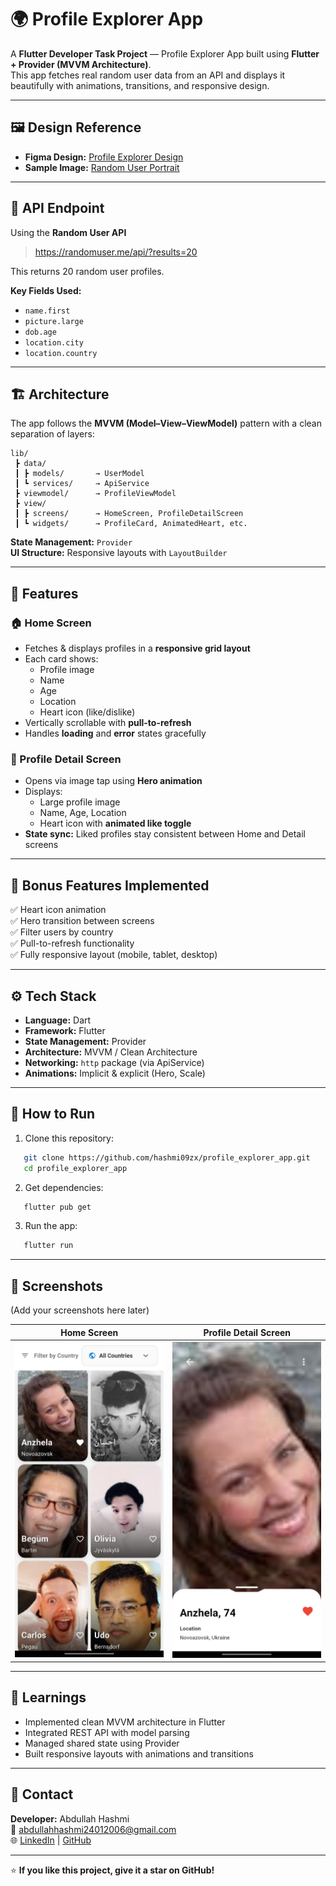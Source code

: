 # 🌍 Profile Explorer App

A **Flutter Developer Task Project** — Profile Explorer App built using **Flutter + Provider (MVVM Architecture)**.  
This app fetches real random user data from an API and displays it beautifully with animations, transitions, and responsive design.

---

## 🖼️ Design Reference
- **Figma Design:** [Profile Explorer Design](https://www.figma.com/design/dhca1wiW8Bk3jn8tfOYl0f/Home-page?node-id=0-1&p=f&t=2Dcl2PCv3DetKJzx-0)
- **Sample Image:** [Random User Portrait](https://randomuser.me/portraits/men/51.jpg)

---

## 🔗 API Endpoint
Using the **Random User API**  
> https://randomuser.me/api/?results=20

This returns 20 random user profiles.

**Key Fields Used:**
- `name.first`
- `picture.large`
- `dob.age`
- `location.city`
- `location.country`

---

## 🏗️ Architecture
The app follows the **MVVM (Model–View–ViewModel)** pattern with a clean separation of layers:
```
lib/
 ┣ data/
 ┃ ┣ models/       → UserModel
 ┃ ┗ services/     → ApiService
 ┣ viewmodel/      → ProfileViewModel
 ┣ view/
 ┃ ┣ screens/      → HomeScreen, ProfileDetailScreen
 ┃ ┗ widgets/      → ProfileCard, AnimatedHeart, etc.
```

**State Management:** `Provider`  
**UI Structure:** Responsive layouts with `LayoutBuilder`

---

## 📱 Features

### 🏠 Home Screen
- Fetches & displays profiles in a **responsive grid layout**
- Each card shows:
  - Profile image  
  - Name  
  - Age  
  - Location  
  - Heart icon (like/dislike)
- Vertically scrollable with **pull-to-refresh**
- Handles **loading** and **error** states gracefully

### 👤 Profile Detail Screen
- Opens via image tap using **Hero animation**
- Displays:
  - Large profile image  
  - Name, Age, Location  
  - Heart icon with **animated like toggle**
- **State sync:** Liked profiles stay consistent between Home and Detail screens

---

## 🧩 Bonus Features Implemented
✅ Heart icon animation  
✅ Hero transition between screens  
✅ Filter users by country  
✅ Pull-to-refresh functionality  
✅ Fully responsive layout (mobile, tablet, desktop)

---

## ⚙️ Tech Stack
- **Language:** Dart  
- **Framework:** Flutter  
- **State Management:** Provider  
- **Architecture:** MVVM / Clean Architecture  
- **Networking:** `http` package (via ApiService)  
- **Animations:** Implicit & explicit (Hero, Scale)  

---

## 🚀 How to Run
1. Clone this repository:
```bash
   git clone https://github.com/hashmi09zx/profile_explorer_app.git
   cd profile_explorer_app
```

2. Get dependencies:
```bash
   flutter pub get
```

3. Run the app:
```bash
   flutter run
```

---

## 📸 Screenshots
(Add your screenshots here later)

| Home Screen | Profile Detail Screen |
|-------------|----------------------|
| ![Home](assets/screenshots/home_screen.jpeg) | ![Detail](assets/screenshots/profile_detail_screen.jpeg) |

---

## 🧠 Learnings
- Implemented clean MVVM architecture in Flutter
- Integrated REST API with model parsing
- Managed shared state using Provider
- Built responsive layouts with animations and transitions

---

## 💬 Contact
**Developer:** Abdullah Hashmi  
📧 [abdullahhashmi24012006@gmail.com](abdullahhashmi24012006@gmail.com)  
🌐 [LinkedIn](https://www.linkedin.com/in/abdullah-hashmi-09zx/) | [GitHub](https://github.com/hashmi09zx)


---

⭐ **If you like this project, give it a star on GitHub!**